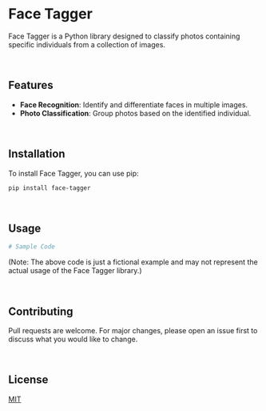 # Face Tagger

Face Tagger is a Python library designed to classify photos containing specific individuals from a collection of images.

<br>

## Features

- **Face Recognition**: Identify and differentiate faces in multiple images.
- **Photo Classification**: Group photos based on the identified individual.

<br>

## Installation

To install Face Tagger, you can use pip:

```bash
pip install face-tagger
```

<br>

## Usage
```python
# Sample Code
```

(Note: The above code is just a fictional example and may not represent the actual usage of the Face Tagger library.)

<br>

## Contributing

Pull requests are welcome. For major changes, please open an issue first to discuss what you would like to change.

<br>

## License

[MIT](https://choosealicense.com/licenses/mit/)